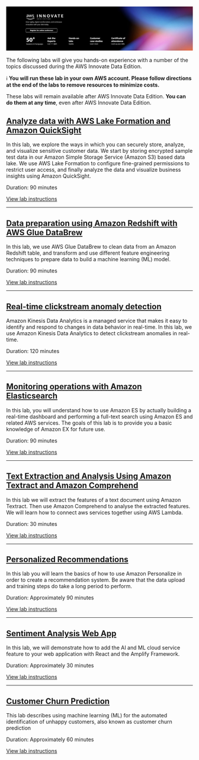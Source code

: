 <p align="center">
  <img src="images/datainnovate.png">
</p>

The following labs will give you hands-on experience with a number of the topics discussed during the AWS Innovate Data Edition.

ℹ️ **You will run these lab in your own AWS account. Please follow directions at the end of the labs to remove resources to minimize costs.**

These labs will remain available after AWS Innovate Data Edition. **You can do them at any time**, even after AWS Innovate Data Edition.

## [Analyze data with AWS Lake Formation and Amazon QuickSight](https://github.com/phonghuule/Securely-analyze-your-data-with-AWS-Lake-Formation-and-Amazon-QuickSight)

In this lab, we explore the ways in which you can securely store, analyze, and visualize sensitive customer data. We start by storing encrypted sample test data in our Amazon Simple Storage Service (Amazon S3) based data lake. We use AWS Lake Formation to configure fine-grained permissions to restrict user access, and finally analyze the data and visualize business insights using Amazon QuickSight.

Duration: 90 minutes

[View lab instructions](https://github.com/phonghuule/Securely-analyze-your-data-with-AWS-Lake-Formation-and-Amazon-QuickSight)

---

## [Data preparation using Amazon Redshift with AWS Glue DataBrew](https://github.com/phonghuule/Data-preparation-using-Amazon-Redshift-with-AWS-Glue-DataBrew)

In this lab, we use AWS Glue DataBrew to clean data from an Amazon Redshift table, and transform and use different feature engineering techniques to prepare data to build a machine learning (ML) model.

Duration: 90 minutes

[View lab instructions](https://github.com/phonghuule/Data-preparation-using-Amazon-Redshift-with-AWS-Glue-DataBrew)

----

## [Real-time clickstream anomaly detection](https://github.com/phonghuule/Real-Time-Clickstream-Anomaly-Detection-Kinesis-Analytics)

Amazon Kinesis Data Analytics is a managed service that makes it easy to identify and respond to changes in data behavior in real-time. In this lab, we use Amazon Kinesis Data Analytics to detect clickstream anomalies in real-time.

Duration: 120 minutes

[View lab instructions](https://github.com/phonghuule/Real-Time-Clickstream-Anomaly-Detection-Kinesis-Analytics)

---

## [Monitoring operations with Amazon Elasticsearch](https://github.com/phonghuule/Monitoring-Operations-With-Amazon-ElasticSearch)

In this lab, you will understand how to use Amazon ES by actually building a real-time dashboard and performing a full-text search using Amazon ES and related AWS services. The goals of this lab is to provide you a basic knowledge of Amazon EX for future use.

Duration: 90 minutes

[View lab instructions](https://github.com/phonghuule/Monitoring-Operations-With-Amazon-ElasticSearch)

---

## [Text Extraction and Analysis Using Amazon Textract and Amazon Comprehend](http://bit.ly/39GeP60)

In this lab we will extract the features of a text document using Amazon Textract. Then use Amazon Comprehend to analyse the extracted features. We will learn how to connect aws services together using AWS Lambda.

Duration: 30 minutes

[View lab instructions](http://bit.ly/39GeP60)

---

## [Personalized Recommendations](http://bit.ly/3oLnkkt)

In this lab you will learn the basics of how to use Amazon Personalize in order to create a recommendation system. Be aware that the data upload and training steps do take a long period to perform.

Duration: Approximately 90 minutes

[View lab instructions](http://bit.ly/3oLnkkt)

---

## [Sentiment Analysis Web App](http://bit.ly/35NX9Sb)

In this lab, we will demonstrate how to add the AI and ML cloud service feature to your web application with React and the Amplify Framework.

Duration: Approximately 30 minutes

[View lab instructions](http://bit.ly/35NX9Sb)

---

## [Customer Churn Prediction](http://bit.ly/35OfP4e)

This lab describes using machine learning (ML) for the automated identification of unhappy customers, also known as customer churn prediction

Duration: Approximately 60 minutes

[View lab instructions](http://bit.ly/35OfP4e)



